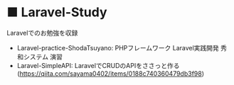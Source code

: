 # ■ Laravel-Study
Laravelでのお勉強を収録  

- Laravel-practice-ShodaTsuyano: PHPフレームワーク Laravel実践開発 秀和システム 演習  
- Laravel-SimpleAPI: LaravelでCRUDのAPIをささっと作る(https://qiita.com/sayama0402/items/0188c740360479db3f98)
